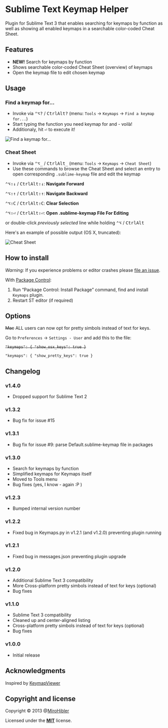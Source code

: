 # Sublime Text Keymap Helper

Plugin for Sublime Text 3 that enables searching for keymaps by function as well as showing all enabled keymaps in a searchable color-coded Cheat Sheet.

## Features

* **NEW!** Search for keymaps by function
* Shows searchable color-coded Cheat Sheet (overview) of keymaps
* Open the keymap file to edit chosen keymap

## Usage

### Find a keymap for...

* Invoke via <kbd>⌃</kbd><kbd>⌥</kbd><kbd>?</kbd> / <kbd>Ctrl</kbd><kbd>Alt</kbd><kbd>?</kbd> (menu: `Tools` -> `Keymaps` -> `Find a keymap for...`)
* Start typing the function you need keymap for and - voilà!
* Additionaly, hit <kbd>⏎</kbd> to execute it!

![Find a keymap for...](https://raw.github.com/MiroHibler/sublime-keymaps/master/images/quick_panel.gif)

### Cheat Sheet

* Invoke via <kbd>⌃</kbd><kbd>⌥</kbd><kbd>\_</kbd> / <kbd>Ctrl</kbd><kbd>Alt</kbd><kbd>\_</kbd> (menu: `Tools` -> `Keymaps` -> `Cheat Sheet`)
* Use these commands to browse the Cheat Sheet and select an entry to open corresponding `.sublime-keymap` file and edit the keymap

<kbd>⌃</kbd><kbd>⌥</kbd><kbd>⇧</kbd><kbd>↓</kbd> / <kbd>Ctrl</kbd><kbd>Alt</kbd><kbd>⇧</kbd><kbd>↓</kbd>: **Navigate Forward**

<kbd>⌃</kbd><kbd>⌥</kbd><kbd>⇧</kbd><kbd>↑</kbd> / <kbd>Ctrl</kbd><kbd>Alt</kbd><kbd>⇧</kbd><kbd>↑</kbd>: **Navigate Backward**

<kbd>⌃</kbd><kbd>⌥</kbd><kbd>⇧</kbd><kbd>C</kbd> / <kbd>Ctrl</kbd><kbd>Alt</kbd><kbd>⇧</kbd><kbd>C</kbd>: **Clear Selection**

<kbd>⌃</kbd><kbd>⌥</kbd><kbd>⇧</kbd><kbd>⏎</kbd> / <kbd>Ctrl</kbd><kbd>Alt</kbd><kbd>⇧</kbd><kbd>⏎</kbd>: **Open .sublime-keymap File For Editing**

or double-click _previously selected_ line while holding <kbd>⌃</kbd><kbd>⌥</kbd> / <kbd>Ctrl</kbd><kbd>Alt</kbd>

Here's an example of possible output (OS X, truncated):

![Cheat Sheet](https://raw.github.com/MiroHibler/sublime-keymaps/master/images/cheat_sheet.png)


## How to install

*Warning:* If you experience problems or editor crashes please [file an issue](https://github.com/MiroHibler/sublime-keymaps/issues).

With [Package Control](http://wbond.net/sublime_packages/package_control):

1. Run “Package Control: Install Package” command, find and install `Keymaps` plugin.
2. Restart ST editor (if required)

## Options

~~Mac~~ ALL users can now opt for pretty simbols instead of text for keys.

Go to `Preferences` -> `Settings - User` and add this to the file:

~~`"keymaps": { "show_osx_keys": true }`~~

`"keymaps": { "show_pretty_keys": true }`


## Changelog

### v1.4.0
* Dropped support for Sublime Text 2

### v1.3.2

* Bug fix for issue #15

### v1.3.1

* Bug fix for issue #9: parse Default.sublime-keymap file in packages

### v1.3.0

* Search for keymaps by function
* Simplified keymaps for Keymaps itself
* Moved to Tools menu
* Bug fixes (yes, I know - again :P )

### v1.2.3

* Bumped internal version number

### v1.2.2

* Fixed bug in Keymaps.py in v1.2.1 (and v1.2.0) preventing plugin running

### v1.2.1

* Fixed bug in messages.json preventing plugin upgrade

### v1.2.0

* Additional Sublime Text 3 compatibility
* More Cross-platform pretty simbols instead of text for keys (optional)
* Bug fixes

### v1.1.0

* Sublime Text 3 compatibility
* Cleaned up and center-aligned listing
* Cross-platform pretty simbols instead of text for keys (optional)
* Bug fixes

### v1.0.0

* Initial release

## Acknowledgments

Inspired by [KeymapViewer](https://github.com/wwwjfy/KeymapViewer)

## Copyright and license

Copyright © 2013 @[MiroHibler](http://twitter.com/MiroHibler)

Licensed under the [**MIT**](http://miro.mit-license.org) license.
